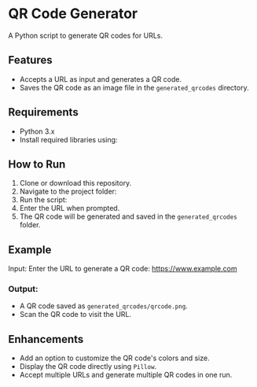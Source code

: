# QR Code Generator

A Python script to generate QR codes for URLs.

## Features
- Accepts a URL as input and generates a QR code.
- Saves the QR code as an image file in the `generated_qrcodes` directory.

## Requirements
- Python 3.x
- Install required libraries using:

## How to Run
1. Clone or download this repository.
2. Navigate to the project folder:
3. Run the script:
4. Enter the URL when prompted.
5. The QR code will be generated and saved in the `generated_qrcodes` folder.

## Example
Input:
Enter the URL to generate a QR code: https://www.example.com

### Output:
- A QR code saved as `generated_qrcodes/qrcode.png`.
- Scan the QR code to visit the URL.

## Enhancements
- Add an option to customize the QR code's colors and size.
- Display the QR code directly using `Pillow`.
- Accept multiple URLs and generate multiple QR codes in one run.



